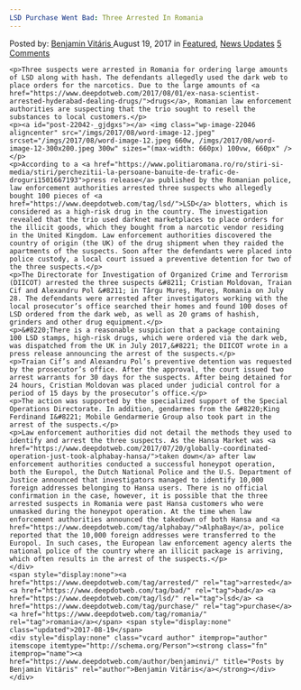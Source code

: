 ```yaml
---
LSD Purchase Went Bad: Three Arrested In Romania
---
```

<article class="post-listing post-22042 post type-post status-publish format-standard has-post-thumbnail hentry 
 tag-lsd tag-purchase tag-romania">
    <div class="post-inner">
        <span>Posted by: <a href="https://www.deepdotweb.com/author/benjaminvi/" title="">Benjamin Vitáris </a></span>
    <span>August 19, 2017</span>
    <span>in <a href="https://www.deepdotweb.com/category/deepdot-news/" rel="category tag">Featured</a>, <a href="https://www.deepdotweb.com/category/news-updates/" rel="category tag">News Updates</a></span>
    <span><a href="https://www.deepdotweb.com/2017/08/19/lsd-purchase-went-bad-three-arrested-romania/#comments">5 Comments</a></span>
    </p>
    <div class="clear"></div>
    
    <p>Three suspects were arrested in Romania for ordering large amounts of LSD along with hash. The defendants allegedly used the dark web to place orders for the narcotics. Due to the large amounts of <a href="https://www.deepdotweb.com/2017/08/01/ex-nasa-scientist-arrested-hyderabad-dealing-drugs/">drugs</a>, Romanian law enforcement authorities are suspecting that the trio sought to resell the substances to local customers.</p>
    <p><a id="post-22042-_gjdgxs"></a> <img class="wp-image-22046 aligncenter" src="/imgs/2017/08/word-image-12.jpeg" srcset="/imgs/2017/08/word-image-12.jpeg 660w, /imgs/2017/08/word-image-12-300x200.jpeg 300w" sizes="(max-width: 660px) 100vw, 660px" /></p>
    <p>According to a <a href="https://www.politiaromana.ro/ro/stiri-si-media/stiri/perchezitii-la-persoane-banuite-de-trafic-de-droguri1501667193">press release</a> published by the Romanian police, law enforcement authorities arrested three suspects who allegedly bought 100 pieces of <a href="https://www.deepdotweb.com/tag/lsd/">LSD</a> blotters, which is considered as a high-risk drug in the country. The investigation revealed that the trio used darknet marketplaces to place orders for the illicit goods, which they bought from a narcotic vendor residing in the United Kingdom. Law enforcement authorities discovered the country of origin (the UK) of the drug shipment when they raided the apartments of the suspects. Soon after the defendants were placed into police custody, a local court issued a preventive detention for two of the three suspects.</p>
    <p>The Directorate for Investigation of Organized Crime and Terrorism (DIICOT) arrested the three suspects &#8211; Cristian Moldovan, Traian Cif and Alexandru Pol &#8211; in Târgu Mureş, Mureş, Romania on July 28. The defendants were arrested after investigators working with the local prosecutor’s office searched their homes and found 100 doses of LSD ordered from the dark web, as well as 20 grams of hashish, grinders and other drug equipment.</p>
    <p>&#8220;There is a reasonable suspicion that a package containing 100 LSD stamps, high-risk drugs, which were ordered via the dark web, was dispatched from the UK in July 2017,&#8221; the DIICOT wrote in a press release announcing the arrest of the suspects.</p>
    <p>Traian Cif’s and Alexandru Pol’s preventive detention was requested by the prosecutor’s office. After the approval, the court issued two arrest warrants for 30 days for the suspects. After being detained for 24 hours, Cristian Moldovan was placed under judicial control for a period of 15 days by the prosecutor’s office.</p>
    <p>The action was supported by the specialized support of the Special Operations Directorate. In addition, gendarmes from the &#8220;King Ferdinand I&#8221; Mobile Gendarmerie Group also took part in the arrest of the suspects.</p>
    <p>Law enforcement authorities did not detail the methods they used to identify and arrest the three suspects. As the Hansa Market was <a href="https://www.deepdotweb.com/2017/07/20/globally-coordinated-operation-just-took-alphabay-hansa/">taken down</a> after law enforcement authorities conducted a successful honeypot operation, both the Europol, the Dutch National Police and the U.S. Department of Justice announced that investigators managed to identify 10,000 foreign addresses belonging to Hansa users. There is no official confirmation in the case, however, it is possible that the three arrested suspects in Romania were past Hansa customers who were unmasked during the honeypot operation. At the time when law enforcement authorities announced the takedown of both Hansa and <a href="https://www.deepdotweb.com/tag/alphabay/">AlphaBay</a>, police reported that the 10,000 foreign addresses were transferred to the Europol. In such cases, the European law enforcement agency alerts the national police of the country where an illicit package is arriving, which often results in the arrest of the suspects.</p>
    </div>
    <span style="display:none"><a href="https://www.deepdotweb.com/tag/arrested/" rel="tag">arrested</a> <a href="https://www.deepdotweb.com/tag/bad/" rel="tag">bad</a> <a href="https://www.deepdotweb.com/tag/lsd/" rel="tag">lsd</a> <a href="https://www.deepdotweb.com/tag/purchase/" rel="tag">purchase</a> <a href="https://www.deepdotweb.com/tag/romania/" rel="tag">romania</a></span> <span style="display:none" class="updated">2017-08-19</span>
    <div style="display:none" class="vcard author" itemprop="author" itemscope itemtype="http://schema.org/Person"><strong class="fn" itemprop="name"><a href="https://www.deepdotweb.com/author/benjaminvi/" title="Posts by Benjamin Vitáris" rel="author">Benjamin Vitáris</a></strong></div>
    </div>
</article>

